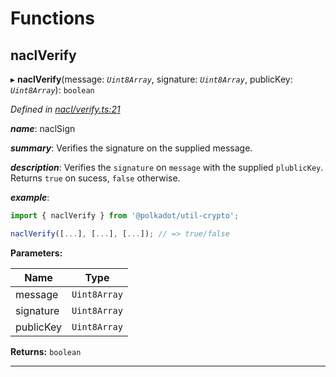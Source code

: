 

# Functions

<a id="naclverify"></a>

##  naclVerify

▸ **naclVerify**(message: *`Uint8Array`*, signature: *`Uint8Array`*, publicKey: *`Uint8Array`*): `boolean`

*Defined in [nacl/verify.ts:21](https://github.com/polkadot-js/common/blob/eb167f8/packages/util-crypto/src/nacl/verify.ts#L21)*

*__name__*: naclSign

*__summary__*: Verifies the signature on the supplied message.

*__description__*: Verifies the `signature` on `message` with the supplied `plublicKey`. Returns `true` on sucess, `false` otherwise.

*__example__*:   

```javascript
import { naclVerify } from '@polkadot/util-crypto';

naclVerify([...], [...], [...]); // => true/false
```

**Parameters:**

| Name | Type |
| ------ | ------ |
| message | `Uint8Array` |
| signature | `Uint8Array` |
| publicKey | `Uint8Array` |

**Returns:** `boolean`

___


